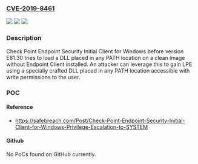 ### [CVE-2019-8461](https://cve.mitre.org/cgi-bin/cvename.cgi?name=CVE-2019-8461)
![](https://img.shields.io/static/v1?label=Product&message=Check%20Point%20Endpoint%20Security%20Initial%20Client%20for%20Windows&color=blue)
![](https://img.shields.io/static/v1?label=Version&message=n%2Fa&color=blue)
![](https://img.shields.io/static/v1?label=Vulnerability&message=CWE-114%3A%20Process%20Control&color=brighgreen)

### Description

Check Point Endpoint Security Initial Client for Windows before version E81.30 tries to load a DLL placed in any PATH location on a clean image without Endpoint Client installed. An attacker can leverage this to gain LPE using a specially crafted DLL placed in any PATH location accessible with write permissions to the user.

### POC

#### Reference
- https://safebreach.com/Post/Check-Point-Endpoint-Security-Initial-Client-for-Windows-Privilege-Escalation-to-SYSTEM

#### Github
No PoCs found on GitHub currently.

